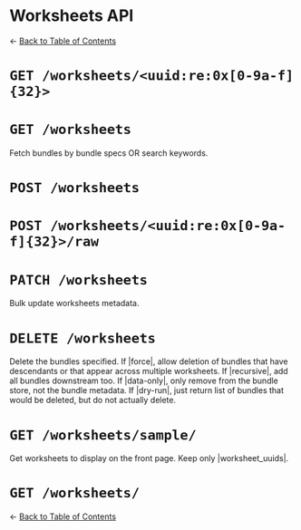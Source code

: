 # Worksheets API
&larr; [Back to Table of Contents](index.md)
# `GET /worksheets/<uuid:re:0x[0-9a-f]{32}>`
# `GET /worksheets`

Fetch bundles by bundle specs OR search keywords.

# `POST /worksheets`
# `POST /worksheets/<uuid:re:0x[0-9a-f]{32}>/raw`
# `PATCH /worksheets`

Bulk update worksheets metadata.

# `DELETE /worksheets`

Delete the bundles specified.
If |force|, allow deletion of bundles that have descendants or that appear across multiple worksheets.
If |recursive|, add all bundles downstream too.
If |data-only|, only remove from the bundle store, not the bundle metadata.
If |dry-run|, just return list of bundles that would be deleted, but do not actually delete.

# `GET /worksheets/sample/`

Get worksheets to display on the front page.
Keep only |worksheet_uuids|.

# `GET /worksheets/`
&larr; [Back to Table of Contents](index.md)
